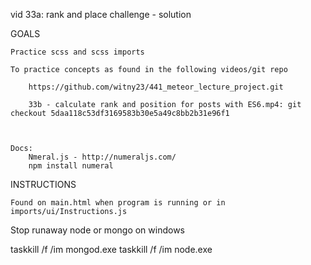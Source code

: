 vid 33a: rank and place challenge - solution


GOALS

    Practice scss and scss imports
    
    To practice concepts as found in the following videos/git repo

        https://github.com/witny23/441_meteor_lecture_project.git

        33b - calculate rank and position for posts with ES6.mp4: git checkout 5daa118c53df3169583b30e5a49c8bb2b31e96f1

        

    Docs: 
        Nmeral.js - http://numeraljs.com/
        npm install numeral
    
    


INSTRUCTIONS

    Found on main.html when program is running or in imports/ui/Instructions.js



Stop runaway node or mongo on windows

taskkill /f /im mongod.exe
taskkill /f /im node.exe